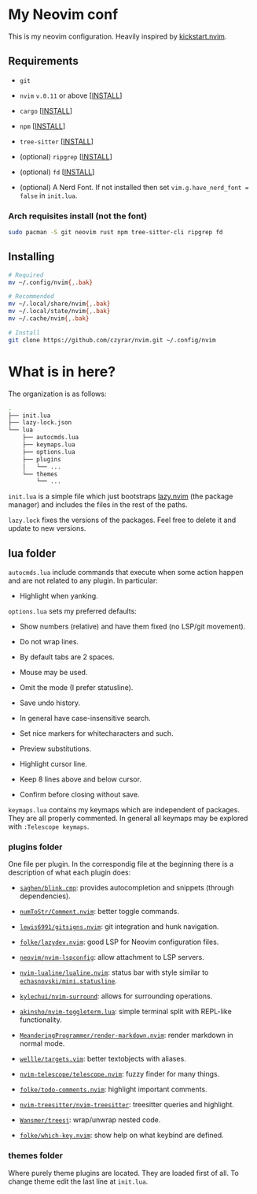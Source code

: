 # My Neovim conf

This is my neovim configuration.
Heavily inspired by [kickstart.nvim](https://github.com/nvim-lua/kickstart.nvim).

## Requirements

- `git`

- `nvim` `v.0.11` or above [[INSTALL](https://github.com/neovim/neovim/blob/master/INSTALL.md)]

- `cargo` [[INSTALL](https://doc.rust-lang.org/stable/cargo/getting-started/installation.html)]

- `npm` [[INSTALL](https://github.com/npm/cli)]

- `tree-sitter` [[INSTALL](https://github.com/tree-sitter/tree-sitter/blob/master/crates/cli/README.md)]

- (optional) `ripgrep` [[INSTALL](https://github.com/BurntSushi/ripgrep?tab=readme-ov-file#installation)]

- (optional) `fd` [[INSTALL](https://github.com/sharkdp/fd?tab=readme-ov-file#installation)]

- (optional) A Nerd Font. If not installed then set `vim.g.have_nerd_font = false` in `init.lua`.

### Arch requisites install (not the font)

```sh
sudo pacman -S git neovim rust npm tree-sitter-cli ripgrep fd
```

## Installing

```sh
# Required
mv ~/.config/nvim{,.bak}

# Recommended
mv ~/.local/share/nvim{,.bak}
mv ~/.local/state/nvim{,.bak}
mv ~/.cache/nvim{,.bak}

# Install
git clone https://github.com/czyrar/nvim.git ~/.config/nvim
```

# What is in here?

The organization is as follows:

```sh
.
├── init.lua
├── lazy-lock.json
└── lua
    ├── autocmds.lua
    ├── keymaps.lua
    ├── options.lua
    ├── plugins
    │   └── ...
    └── themes
        └── ...
```

`init.lua` is a simple file which just bootstraps [lazy.nvim](https://github.com/folke/lazy.nvim) (the package manager)
and includes the files in the rest of the paths.

`lazy.lock` fixes the versions of the packages. Feel free to delete it and update to new versions.

## lua folder

`autocmds.lua` include commands that execute when some action happen and are not related to any plugin.
In particular:

- Highlight when yanking.

`options.lua` sets my preferred defaults:

- Show numbers (relative) and have them fixed (no LSP/git movement).

- Do not wrap lines.

- By default tabs are 2 spaces.

- Mouse may be used.

- Omit the mode (I prefer statusline).

- Save undo history.

- In general have case-insensitive search.

- Set nice markers for whitecharacters and such.

- Preview substitutions.

- Highlight cursor line.

- Keep 8 lines above and below cursor.

- Confirm before closing without save.

`keymaps.lua` contains my keymaps which are independent of packages.
They are all properly commented.
In general all keymaps may be explored with `:Telescope keymaps`.

### plugins folder

One file per plugin. In the correspondig file at the beginning there is
a description of what each plugin does:

- [`saghen/blink.cmp`](https://github.com/saghen/blink.cmp): provides autocompletion and snippets (through dependencies).

- [`numToStr/Comment.nvim`](https://github.com/numToStr/Comment.nvim): better toggle commands.

- [`lewis6991/gitsigns.nvim`](https://github.com/lewis6991/gitsigns.nvim): git integration and hunk navigation.

- [`folke/lazydev.nvim`](https://github.com/folke/lazydev.nvim): good LSP for Neovim configuration files.

- [`neovim/nvim-lspconfig`](https://github.com/neovim/nvim-lspconfig): allow attachment to LSP servers.

- [`nvim-lualine/lualine.nvim`](https://github.com/nvim-lualine/lualine.nvim): status bar with style similar to [`echasnovski/mini.statusline`](https://github.com/echasnovski/mini.statusline).

- [`kylechui/nvim-surround`](https://github.com/kylechui/nvim-surround): allows for surrounding operations.

- [`akinsho/nvim-toggleterm.lua`](https://github.com/akinsho/nvim-toggleterm.lua): simple terminal split with REPL-like functionality.

- [`MeanderingProgrammer/render-markdown.nvim`](https://github.com/MeanderingProgrammer/render-markdown.nvim): render markdown in normal mode.

- [`wellle/targets.vim`](https://github.com/wellle/targets.vim): better textobjects with aliases.

- [`nvim-telescope/telescope.nvim`](https://github.com/nvim-telescope/telescope.nvim): fuzzy finder for many things.

- [`folke/todo-comments.nvim`](https://github.com/folke/todo-comments.nvim): highlight important comments.

- [`nvim-treesitter/nvim-treesitter`](https://github.com/nvim-treesitter/nvim-treesitter): treesitter queries and highlight.

- [`Wansmer/treesj`](https://github.com/Wansmer/treesj): wrap/unwrap nested code.

- [`folke/which-key.nvim`](https://github.com/folke/which-key.nvim): show help on what keybind are defined.

### themes folder

Where purely theme plugins are located. They are loaded first of all.
To change theme edit the last line at `init.lua`.
